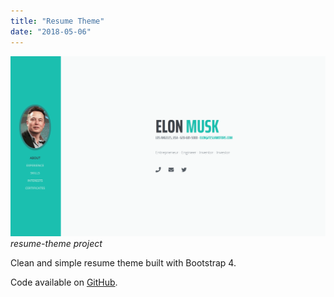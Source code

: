 ```yaml
---
title: "Resume Theme"
date: "2018-05-06"
---
```


![resume-theme project](./1.png)
_resume-theme project_

Clean and simple resume theme built with Bootstrap 4.

Code available on [GitHub](https://github.com/eneax/resume-theme).
